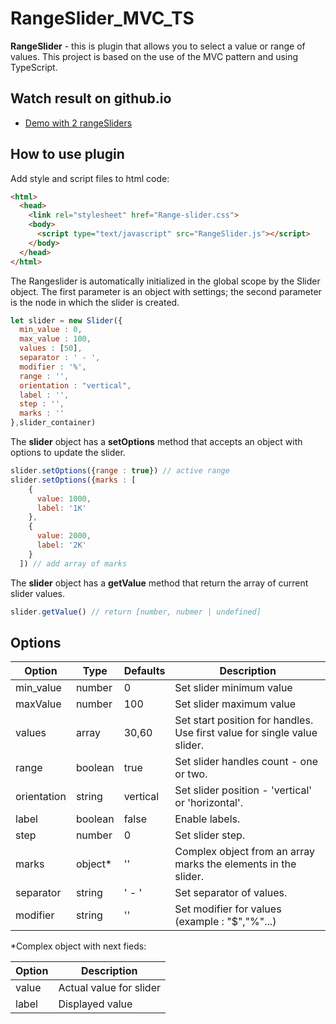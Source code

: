 # RangeSlider_MVC_TS

**RangeSlider** - this is plugin that allows you to select a value or range of values. This project is based on the use of the MVC pattern and using TypeScript.

## Watch result on github.io

- [Demo with 2 rangeSliders](https://shugga939.github.io/Range-slider_MVC_TS.github.io/)

## How to use plugin

Add style and script files to html code:

```html
<html>
  <head>
    <link rel="stylesheet" href="Range-slider.css">
    <body>
      <script type="text/javascript" src="RangeSlider.js"></script>
    </body>
  </head>
</html>
```

The Rangeslider is automatically initialized in the global scope by the Slider object. The first parameter is an object with settings; the second parameter is the node in which the slider is created.

```javascript
let slider = new Slider({
  min_value : 0,
  max_value : 100,
  values : [50],
  separator : ' - ',
  modifier : '%',
  range : '',  
  orientation : "vertical",
  label : '',
  step : '',  
  marks : ''
},slider_container)
```

The **slider** object has a **setOptions** method that accepts an object with options to update the slider.

```javascript
slider.setOptions({range : true}) // active range
slider.setOptions({marks : [
    {
      value: 1000,
      label: '1K'
    },
    {
      value: 2000,
      label: '2K'
    }
  ]) // add array of marks
```
The **slider** object has a **getValue** method that return the array of current slider values.

```javascript
slider.getValue() // return [number, nubmer | undefined]
```

## Options

| Option       | Type     | Defaults | Description                                                                                      |
| ------------ | -------- | -------- | ------------------------------------------------------------------------------------------------ |
| min_value    | number   | 0        | Set slider minimum value                                                                         |
| maxValue     | number   | 100      | Set slider maximum value                                                                         |
| values       | array    | 30,60    | Set start position for handles. Use first value for single value slider.                         |
| range        | boolean  | true     | Set slider handles count - one or two.                                                           |
| orientation  | string   | vertical | Set slider position - 'vertical' or 'horizontal'.                                                |
| label        | boolean  | false    | Enable labels.                                                                                   |
| step         | number   | 0        | Set slider step.                                                                                 |
| marks        | object\* | ''       | Сomplex object from an array marks the elements in the slider.                                   |
| separator    | string   | ' - '    | Set separator of values.                                                                         |
| modifier     | string   | ''       | Set modifier for values (example : "$","%"...)                                                   |

\*Complex object with next fieds:

| Option | Description
| ------ | -----------
| value  | Actual value for slider
| label  | Displayed value
